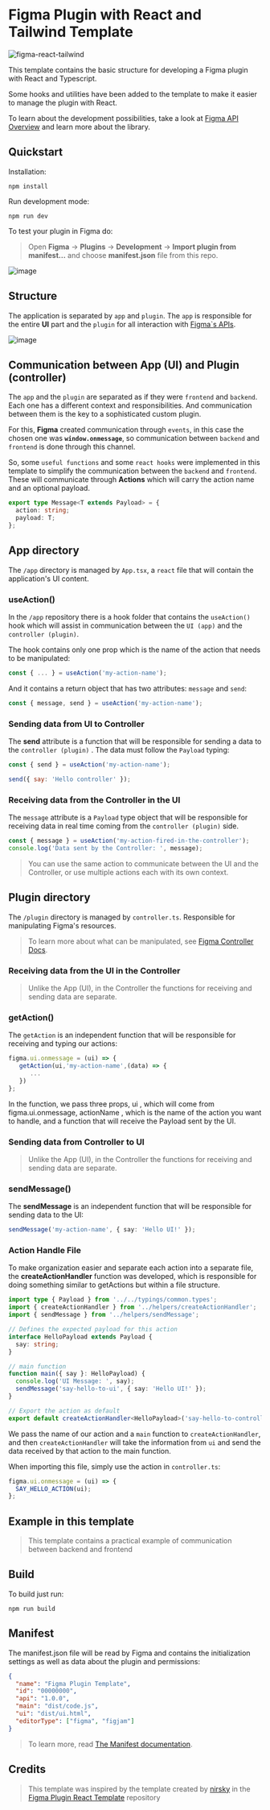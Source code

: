 # Figma Plugin with React and Tailwind Template

![figma-react-tailwind](https://github.com/user-attachments/assets/4a110be7-2fac-44d3-870c-e5b95ed7a230)

This template contains the basic structure for developing a Figma plugin with React and Typescript.

Some hooks and utilities have been added to the template to make it easier to manage the plugin with React.

To learn about the development possibilities, take a look at [Figma API Overview](https://www.figma.com/plugin-docs/api/api-overview/) and learn more about the library.

## Quickstart

Installation:

```shell
npm install
```

Run development mode:

```shell
npm run dev
```

To test your plugin in Figma do:

> Open **Figma** → **Plugins** → **Development** → **Import plugin from manifest...** and choose **manifest.json** file from this repo.

![image](https://github.com/user-attachments/assets/a763a67d-8d9f-4919-98bb-46c698192e18)

## Structure

The application is separated by `app` and `plugin`. The `app` is responsible for the entire **UI** part and the `plugin` for all interaction with [Figma`s APIs](https://www.figma.com/plugin-docs/api/api-overview/).

![image](https://github.com/user-attachments/assets/710a306f-1695-465a-b913-61877d7f0d41)


## Communication between App (UI) and Plugin (controller)

The `app` and the `plugin` are separated as if they were `frontend` and `backend`. Each one has a different context and responsibilities. And communication between them is the key to a sophisticated custom plugin.

For this, **Figma** created communication through `events`, in this case the chosen one was **`window.onmessage`**, so communication between `backend` and `frontend` is done through this channel.

So, some `useful functions` and some `react hooks` were implemented in this template to simplify the communication between the `backend` and `frontend`. These will communicate through **Actions** which will carry the action name and an optional payload.

```ts
export type Message<T extends Payload> = {
  action: string;
  payload: T;
};
```

## App directory

The `/app` directory is managed by `App.tsx`, a `react` file that will contain the application's UI content.

### useAction()

In the `/app` repository there is a hook folder that contains the `useAction()` hook which will assist in communication between the `UI (app)` and the `controller (plugin)`.

The hook contains only one prop which is the name of the action that needs to be manipulated:

```js
const { ... } = useAction('my-action-name');
```

And it contains a return object that has two attributes: `message` and `send`:

```js
const { message, send } = useAction('my-action-name');
```

### Sending data from UI to Controller

The **send** attribute is a function that will be responsible for sending a data to the `controller (plugin)` . The data must follow the `Payload` typing:

```js
const { send } = useAction('my-action-name');

send({ say: 'Hello controller' });
```

### Receiving data from the Controller in the UI

The `message` attribute is a `Payload` type object that will be responsible for receiving data in real time coming from the `controller (plugin)` side.

```js
const { message } = useAction('my-action-fired-in-the-controller');
console.log('Data sent by the Controller: ', message);
```

> You can use the same action to communicate between the UI and the Controller, or use multiple actions each with its own context.

## Plugin directory

The `/plugin` directory is managed by `controller.ts`. Responsible for manipulating Figma's resources.

> To learn more about what can be manipulated, see [Figma Controller Docs](https://www.figma.com/plugin-docs/creating-ui/).

### Receiving data from the UI in the Controller

> Unlike the App (UI), in the Controller the functions for receiving and sending data are separate.

### getAction()

The `getAction` is an independent function that will be responsible for receiving and typing our actions:

```ts
figma.ui.onmessage = (ui) => {
   getAction(ui,'my-action-name',(data) => {
      ...
   })
};
```

In the function, we pass three props, ui , which will come from figma.ui.onmessage, actionName , which is the name of the action you want to handle, and a function that will receive the Payload sent by the UI.

### Sending data from Controller to UI

> Unlike the App (UI), in the Controller the functions for receiving and sending data are separate.

### sendMessage()

The **sendMessage** is an independent function that will be responsible for sending data to the UI:

```ts
sendMessage('my-action-name', { say: 'Hello UI!' });
```

### Action Handle File

To make organization easier and separate each action into a separate file, the **createActionHandler** function was developed, which is responsible for doing something similar to getActions but within a file structure.

```ts
import type { Payload } from '../../typings/common.types';
import { createActionHandler } from '../helpers/createActionHandler';
import { sendMessage } from '../helpers/sendMessage';

// Defines the expected payload for this action
interface HelloPayload extends Payload {
  say: string;
}

// main function
function main({ say }: HelloPayload) {
  console.log('UI Message: ', say);
  sendMessage('say-hello-to-ui', { say: 'Hello UI!' });
}

// Export the action as default
export default createActionHandler<HelloPayload>('say-hello-to-controller', main);
```

We pass the name of our action and a `main` function to `createActionHandler`, and then `createActionHandler` will take the information from `ui` and send the data received by that action to the main function.

When importing this file, simply use the action in `controller.ts`:

```ts
figma.ui.onmessage = (ui) => {
  SAY_HELLO_ACTION(ui);
};
```

## Example in this template

> This template contains a practical example of communication between backend and frontend

## Build

To build just run:

```shell
npm run build
```

## Manifest

The manifest.json file will be read by Figma and contains the initialization settings as well as data about the plugin and permissions:

```json
{
  "name": "Figma Plugin Template",
  "id": "00000000",
  "api": "1.0.0",
  "main": "dist/code.js",
  "ui": "dist/ui.html",
  "editorType": ["figma", "figjam"]
}
```

> To learn more, read [The Manifest documentation](https://www.figma.com/plugin-docs/manifest/).

## Credits

> This template was inspired by the template created by [nirsky](https://github.com/nirsky) in the [Figma Plugin React Template](https://github.com/nirsky/figma-plugin-react-template) repository

